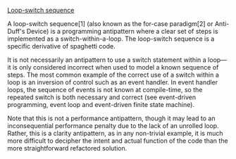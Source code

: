 [Loop-switch sequence](https://en.wikipedia.org/wiki/Loop-switch_sequence)


A loop-switch sequence[1] (also known as the for-case paradigm[2] or Anti-Duff's Device) is a programming antipattern where a clear set of steps is implemented as a switch-within-a-loop. The loop-switch sequence is a specific derivative of spaghetti code.

It is not necessarily an antipattern to use a switch statement within a loop—it is only considered incorrect when used to model a known sequence of steps. The most common example of the correct use of a switch within a loop is an inversion of control such as an event handler. In event handler loops, the sequence of events is not known at compile-time, so the repeated switch is both necessary and correct (see event-driven programming, event loop and event-driven finite state machine).

Note that this is not a performance antipattern, though it may lead to an inconsequential performance penalty due to the lack of an unrolled loop. Rather, this is a clarity antipattern, as in any non-trivial example, it is much more difficult to decipher the intent and actual function of the code than the more straightforward refactored solution.
